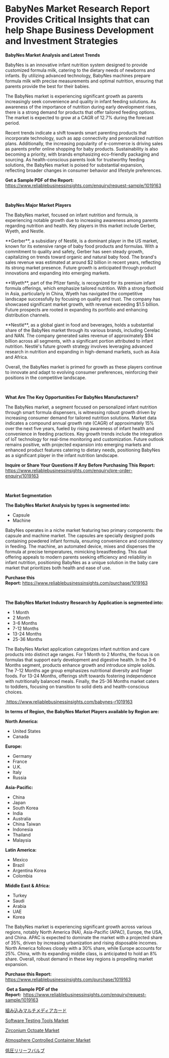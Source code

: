 <p><h1>BabyNes Market Research Report Provides Critical Insights that can help Shape Business Development and Investment Strategies</h1></p><p><strong>BabyNes Market Analysis and Latest Trends</strong></p>
<p><p>BabyNes is an innovative infant nutrition system designed to provide customized formula milk, catering to the dietary needs of newborns and infants. By utilizing advanced technology, BabyNes machines prepare formula milk with precise measurements and optimal nutrition, ensuring that parents provide the best for their babies. </p><p>The BabyNes market is experiencing significant growth as parents increasingly seek convenience and quality in infant feeding solutions. As awareness of the importance of nutrition during early development rises, there is a strong demand for products that offer tailored feeding options. The market is expected to grow at a CAGR of 12.7% during the forecast period. </p><p>Recent trends indicate a shift towards smart parenting products that incorporate technology, such as app connectivity and personalized nutrition plans. Additionally, the increasing popularity of e-commerce is driving sales as parents prefer online shopping for baby products. Sustainability is also becoming a priority, with brands emphasizing eco-friendly packaging and sourcing. As health-conscious parents look for trustworthy feeding solutions, the BabyNes market is poised for substantial expansion, reflecting broader changes in consumer behavior and lifestyle preferences.</p></p>
<p><strong>Get a Sample PDF of the Report:&nbsp;</strong> <a href="https://www.reliablebusinessinsights.com/enquiry/request-sample/1019163">https://www.reliablebusinessinsights.com/enquiry/request-sample/1019163</a></p>
<p>&nbsp;</p>
<p><strong>BabyNes Major Market Players</strong></p>
<p><p>The BabyNes market, focused on infant nutrition and formula, is experiencing notable growth due to increasing awareness among parents regarding nutrition and health. Key players in this market include Gerber, Wyeth, and Nestle.</p><p>**Gerber**, a subsidiary of Nestlé, is a dominant player in the US market, known for its extensive range of baby food products and formulas. With a commitment to quality and safety, Gerber has seen steady growth, capitalizing on trends toward organic and natural baby food. The brand's sales revenue was estimated at around $2 billion in recent years, reflecting its strong market presence. Future growth is anticipated through product innovations and expanding into emerging markets.</p><p>**Wyeth**, part of the Pfizer family, is recognized for its premium infant formula offerings, which emphasize tailored nutrition. With a strong foothold in Asia, particularly in China, Wyeth has navigated the competitive landscape successfully by focusing on quality and trust. The company has showcased significant market growth, with revenue exceeding $1.5 billion. Future prospects are rooted in expanding its portfolio and enhancing distribution channels.</p><p>**Nestlé**, as a global giant in food and beverages, holds a substantial share of the BabyNes market through its various brands, including Cerelac and NAN. The company generated sales revenue of approximately $94 billion across all segments, with a significant portion attributed to infant nutrition. Nestlé's future growth strategy involves leveraging advanced research in nutrition and expanding in high-demand markets, such as Asia and Africa.</p><p>Overall, the BabyNes market is primed for growth as these players continue to innovate and adapt to evolving consumer preferences, reinforcing their positions in the competitive landscape.</p></p>
<p>&nbsp;</p>
<p><strong>What Are The Key Opportunities For BabyNes Manufacturers?</strong></p>
<p><p>The BabyNes market, a segment focused on personalized infant nutrition through smart formula dispensers, is witnessing robust growth driven by increasing consumer demand for tailored nutrition solutions. Market data indicates a compound annual growth rate (CAGR) of approximately 15% over the next five years, fueled by rising awareness of infant health and convenience in feeding practices. Key growth trends include the integration of IoT technology for real-time monitoring and customization. Future outlook remains positive, with projected expansion into emerging markets and enhanced product features catering to dietary needs, positioning BabyNes as a significant player in the infant nutrition landscape.</p></p>
<p><strong>Inquire or Share Your Questions If Any Before Purchasing This Report:</strong> <a href="https://www.reliablebusinessinsights.com/enquiry/pre-order-enquiry/1019163">https://www.reliablebusinessinsights.com/enquiry/pre-order-enquiry/1019163</a></p>
<p>&nbsp;</p>
<p><strong>Market Segmentation</strong></p>
<p><strong>The BabyNes Market Analysis by types is segmented into:</strong></p>
<p><ul><li>Capsule</li><li>Machine</li></ul></p>
<p><p>BabyNes operates in a niche market featuring two primary components: the capsule and machine market. The capsules are specially designed pods containing powdered infant formula, ensuring convenience and consistency in feeding. The machine, an automated device, mixes and dispenses the formula at precise temperatures, mimicking breastfeeding. This dual offering appeals to modern parents seeking efficiency and reliability in infant nutrition, positioning BabyNes as a unique solution in the baby care market that prioritizes both health and ease of use.</p></p>
<p><strong>Purchase this Report:&nbsp;</strong><a href="https://www.reliablebusinessinsights.com/purchase/1019163">https://www.reliablebusinessinsights.com/purchase/1019163</a></p>
<p>&nbsp;</p>
<p><strong>The BabyNes Market Industry Research by Application is segmented into:</strong></p>
<p><ul><li>1 Month</li><li>2 Month</li><li>3-6 Months</li><li>7-12 Months</li><li>13-24 Months</li><li>25-36 Months</li></ul></p>
<p><p>The BabyNes Market application categorizes infant nutrition and care products into distinct age ranges. For 1 Month to 2 Months, the focus is on formulas that support early development and digestive health. In the 3-6 Months segment, products enhance growth and introduce simple solids. The 7-12 Months age group emphasizes nutritional diversity and finger foods. For 13-24 Months, offerings shift towards fostering independence with nutritionally balanced meals. Finally, the 25-36 Months market caters to toddlers, focusing on transition to solid diets and health-conscious choices.</p></p>
<p><a href="https://www.reliablebusinessinsights.com/babynes-r1019163">&nbsp;https://www.reliablebusinessinsights.com/babynes-r1019163</a></p>
<p><strong>In terms of Region, the BabyNes Market Players available by Region are:</strong></p>
<p>
    <p> <strong> North America: </strong>
        <ul>
            <li>United States</li>
            <li>Canada</li>
        </ul>
        </p> 
    <p> <strong> Europe: </strong>
        <ul>
            <li>Germany</li>
            <li>France</li>
            <li>U.K.</li>
            <li>Italy</li>
            <li>Russia</li>
        </ul>
        </p> 
    <p> <strong> Asia-Pacific: </strong>
        <ul>
            <li>China</li>
            <li>Japan</li>
            <li>South Korea</li>
            <li>India</li>
            <li>Australia</li>
            <li>China Taiwan</li>
            <li>Indonesia</li>
            <li>Thailand</li>
            <li>Malaysia</li>
        </ul>
        </p> 
    <p> <strong> Latin America: </strong>
        <ul>
            <li>Mexico</li>
            <li>Brazil</li>
            <li>Argentina Korea</li>
            <li>Colombia</li>
        </ul>
        </p> 
    <p> <strong> Middle East & Africa: </strong>
        <ul>
            <li>Turkey</li>
            <li>Saudi</li>
            <li>Arabia</li>
            <li>UAE</li>
            <li>Korea</li>
        </ul>
    </p>
    </p>
<p><p>The BabyNes market is experiencing significant growth across various regions, notably North America (NA), Asia-Pacific (APAC), Europe, the USA, and China. APAC is expected to dominate the market with a projected share of 35%, driven by increasing urbanization and rising disposable incomes. North America follows closely with a 30% share, while Europe accounts for 25%. China, with its expanding middle class, is anticipated to hold an 8% share. Overall, robust demand in these key regions is propelling market expansion.</p></p>
<p><strong>Purchase this Report: </strong><a href="https://www.reliablebusinessinsights.com/purchase/1019163">https://www.reliablebusinessinsights.com/purchase/1019163</a></p>
<p>&nbsp;<strong>Get a Sample PDF of the Report:&nbsp;&nbsp;</strong><a href="https://www.reliablebusinessinsights.com/enquiry/request-sample/1019163">https://www.reliablebusinessinsights.com/enquiry/request-sample/1019163</a></p>
<p><strong></strong></p>
<p><p><a href="https://medium.com/@shade463/embedded-multimediacard-market-%E3%81%AE%E3%82%B0%E3%83%AD%E3%83%BC%E3%83%90%E3%83%AB%E5%B8%82%E5%A0%B4%E6%A6%82%E8%A6%81%E3%81%AF-%E4%B8%96%E7%95%8C%E3%81%8A%E3%82%88%E3%81%B3%E4%B8%BB%E8%A6%81%E5%B8%82%E5%A0%B4%E3%81%AB%E3%81%8A%E3%81%91%E3%82%8B%E6%A5%AD%E7%95%8C%E3%81%AB%E5%BD%B1%E9%9F%BF%E3%82%92%E4%B8%8E%E3%81%88%E3%82%8B%E4%B8%BB%E8%A6%81%E3%81%AA%E3%83%88%E3%83%AC%E3%83%B3%E3%83%89%E3%81%AB%E3%81%A4%E3%81%84%E3%81%A6-%E7%8B%AC%E8%87%AA%E3%81%AE%E8%A6%96%E7%82%B9%E3%82%92%E6%8F%90%E4%BE%9B%E3%81%97%E3%81%BE%E3%81%99-4c5732a3b920">組み込みマルチメディアカード</a></p><p><a href="https://www.linkedin.com/pulse/software-testing-tools-market-global-regional-analysis-lmbse?trackingId=56CS3zovQI6uwT9P2TOaFw%3D%3D">Software Testing Tools Market</a></p><p><a href="https://issuu.com/reportprime-2/docs/zirconium-octoate-market-size-2030._93a073b889b5c4">Zirconium Octoate Market</a></p><p><a href="https://github.com/JubayerMia832/Market-Research-Report-List-1/blob/main/atmosphere-controlled-container-market.md">Atmosphere Controlled Container Market</a></p><p><a href="https://medium.com/@shade463/low-pressure-relief-valve-market-%E3%81%AF-%E3%82%B3%E3%82%B9%E3%83%88%E7%AE%A1%E7%90%86%E3%81%A8%E5%8A%B9%E7%8E%87%E5%90%91%E4%B8%8A%E3%82%92%E5%84%AA%E5%85%88%E3%81%97%E3%81%BE%E3%81%99-%E3%81%95%E3%82%89%E3%81%AB-%E5%A0%B1%E5%91%8A%E6%9B%B8%E3%81%AF%E5%B8%82%E5%A0%B4%E3%81%AE%E9%9C%80%E8%A6%81%E9%9D%A2%E3%81%A8%E4%BE%9B%E7%B5%A6%E9%9D%A2%E3%81%AE%E4%B8%A1%E6%96%B9%E3%82%92%E3%82%AB%E3%83%90%E3%83%BC%E3%81%97%E3%81%A6%E3%81%84%E3%81%BE%E3%81%99-low-pressure-bb22944765b8">低圧リリーフバルブ</a></p></p>